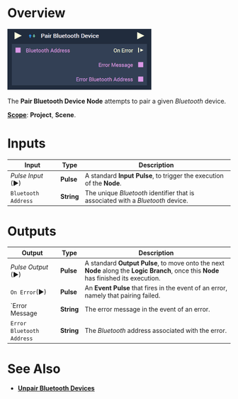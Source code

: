# Overview

![The Pair Bluetooth Device Node.](../../../.gitbook/assets/pairebluetoothdevice.png)

The **Pair Bluetooth Device Node** attempts to pair a given *Bluetooth* device.

[**Scope**](../../overview.md#scopes): **Project**, **Scene**.


# Inputs

|Input|Type|Description|
|---|---|---|
|*Pulse Input* (►)|**Pulse**|A standard **Input Pulse**, to trigger the execution of the **Node**.|
|`Bluetooth Address`|**String**|The unique *Bluetooth* identifier that is associated with a *Bluetooth* device.|


# Outputs

|Output|Type|Description|
|---|---|---|
|*Pulse Output* (►)|**Pulse**|A standard **Output Pulse**, to move onto the next **Node** along the **Logic Branch**, once this **Node** has finished its execution.|
|`On Error`(►)|**Pulse**|An **Event Pulse** that fires in the event of an error, namely that pairing failed.|
|`Error Message|**String**|The error message in the event of an error.|
|`Error Bluetooth Address`|**String**|The *Bluetooth* address associated with the error.|


# See Also

* [**Unpair Bluetooth Devices**](unpairbluetoothdevices.md)

